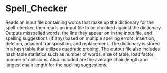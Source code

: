# Spell_Checker
Reads an input file containing words that make up the dictionary for the spell-checker, then reads an input file to be checked against the dictionary. Outputs misspelled words, the line they appear on in the input file, and spelling suggestions (if any) based on multiple spelling errors: insertion, deletion, adjacent transposition, and replacement. The dictionary is stored in a hash table that utilizes quadratic probing. The output file also includes hash table statistics such as number of words, size of table, load factor, number of collisions. Also included are the average chain length and longest chain length for the spelling suggestions.
